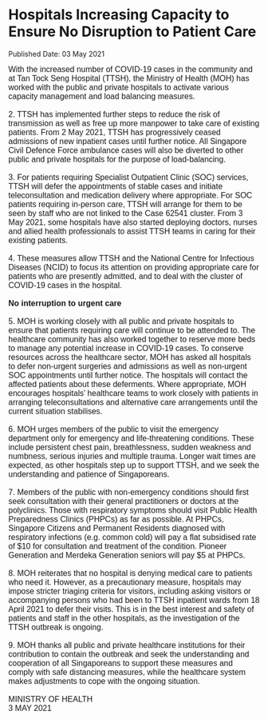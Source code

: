 <html>
    <meta http-equiv="Content-Type" content="text/html; charset=utf-8"/>
    <meta charset="utf-8"/>
    <title>Hospitals Increasing Capacity to Ensure No Disruption to Patient Care</title>
    <body><h1>Hospitals Increasing Capacity to Ensure No Disruption to Patient Care</h1>
    <p>Published Date: 03 May 2021</p> <div><span style="font-size: 16px; font-family: Arial;">With the increased number of COVID-19 cases in the community and at Tan Tock Seng Hospital (TTSH), the Ministry of Health (MOH) has worked with the public and private hospitals to activate various capacity management and load balancing measures.</span></div><div><span style="font-size: 16px; font-family: Arial;"><br></span></div><div><span style="font-size: 16px; font-family: Arial;">2. TTSH has implemented further steps to reduce the risk of transmission as well as free up more manpower to take care of existing patients. From 2 May 2021, TTSH has progressively ceased admissions of new inpatient cases until further notice. All Singapore Civil Defence Force ambulance cases will also be diverted to other public and private hospitals for the purpose of load-balancing.</span></div><div><span style="font-size: 16px; font-family: Arial;"><br></span></div><div><span style="font-size: 16px; font-family: Arial;">3. For patients requiring Specialist Outpatient Clinic (SOC) services, TTSH will defer the appointments of stable cases and initiate teleconsultation and medication delivery where appropriate. For SOC patients requiring in-person care, TTSH will arrange for them to be seen by staff who are not linked to the Case 62541 cluster. From 3 May 2021, some hospitals have also started deploying doctors, nurses and allied health professionals to assist TTSH teams in caring for their existing patients.</span></div><div><span style="font-size: 16px; font-family: Arial;"><br></span></div><div><span style="font-size: 16px; font-family: Arial;">4. These measures allow TTSH and the National Centre for Infectious Diseases (NCID) to focus its attention on providing appropriate care for patients who are presently admitted, and to deal with the cluster of COVID-19 cases in the hospital.</span></div><div><span style="font-size: 16px; font-family: Arial;"><br></span></div><div><span style="font-size: 16px; font-family: Arial;"><strong>No interruption to urgent care</strong></span></div><div><span style="font-size: 16px; font-family: Arial;"><br></span></div><div><span style="font-size: 16px; font-family: Arial;">5. MOH is working closely with all public and private hospitals to ensure that patients requiring care will continue to be attended to. The healthcare community has also worked together to reserve more beds to manage any potential increase in COVID-19 cases. To conserve resources across the healthcare sector, MOH has asked all hospitals to defer non-urgent surgeries and admissions as well as non-urgent SOC appointments until further notice. The hospitals will contact the affected patients about these deferments. Where appropriate, MOH encourages hospitals’ healthcare teams to work closely with patients in arranging teleconsultations and alternative care arrangements until the current situation stabilises.</span></div><div><span style="font-size: 16px; font-family: Arial;"><br></span></div><div><span style="font-size: 16px; font-family: Arial;">6. MOH urges members of the public to visit the emergency department only for emergency and life-threatening conditions. These include persistent chest pain, breathlessness, sudden weakness and numbness, serious injuries and multiple trauma. Longer wait times are expected, as other hospitals step up to support TTSH, and we seek the understanding and patience of Singaporeans.</span></div><div><span style="font-size: 16px; font-family: Arial;"><br></span></div><div><span style="font-size: 16px; font-family: Arial;">7. Members of the public with non-emergency conditions should first seek consultation with their general practitioners or doctors at the polyclinics. Those with respiratory symptoms should visit Public Health Preparedness Clinics (PHPCs) as far as possible. At PHPCs, Singapore Citizens and Permanent Residents diagnosed with respiratory infections (e.g. common cold) will pay a flat subsidised rate of $10 for consultation and treatment of the condition. Pioneer Generation and Merdeka Generation seniors will pay $5 at PHPCs.</span></div><div><span style="font-size: 16px; font-family: Arial;"><br></span></div><div><span style="font-size: 16px; font-family: Arial;">8. MOH reiterates that no hospital is denying medical care to patients who need it. However, as a precautionary measure, hospitals may impose stricter triaging criteria for visitors, including asking visitors or accompanying persons who had been to TTSH inpatient wards from 18 April 2021 to defer their visits. This is in the best interest and safety of patients and staff in the other hospitals, as the investigation of the TTSH outbreak is ongoing.</span></div><div><span style="font-size: 16px; font-family: Arial;"><br></span></div><div><span style="font-size: 16px; font-family: Arial;">9. MOH thanks all public and private healthcare institutions for their contribution to contain the outbreak and seek the understanding and cooperation of all Singaporeans to support these measures and comply with safe distancing measures, while the healthcare system makes adjustments to cope with the ongoing situation.</span></div><div><span style="font-size: 16px; font-family: Arial;"><br></span></div><div><span style="font-size: 16px; font-family: Arial;">MINISTRY OF HEALTH</span></div><div><span style="font-size: 16px; font-family: Arial;">3 MAY 2021</span></div></body>
</html>